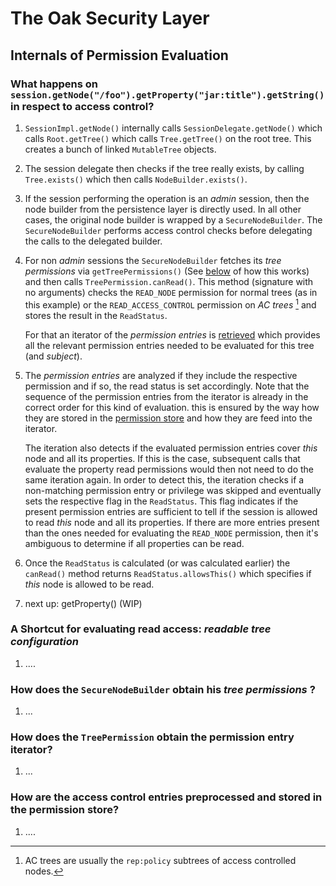 The Oak Security Layer
======================

Internals of Permission Evaluation
----------------------------------

### What happens on `session.getNode("/foo").getProperty("jar:title").getString()` in respect to access control?

  1. `SessionImpl.getNode()` internally calls `SessionDelegate.getNode()` 
     which calls `Root.getTree()` which calls `Tree.getTree()` on the root tree. 
     This creates a bunch of linked `MutableTree` objects.
    
  1. The session delegate then checks if the tree really exists, by calling `Tree.exists()`
     which then calls `NodeBuilder.exists()`.

  1. If the session performing the operation is an _admin_ session, then the node builder from
     the persistence layer is directly used. In all other cases, the original node builder 
     is wrapped by a `SecureNodeBuilder`. The `SecureNodeBuilder` performs access control
     checks before delegating the calls to the delegated builder.
    
  1. For non _admin_ sessions the `SecureNodeBuilder` fetches its _tree permissions_ via
     `getTreePermissions()` (See [below](#getTreePermissions) of how this works) and then
     calls `TreePermission.canRead()`. This method (signature with no arguments) checks the 
     `READ_NODE` permission for normal trees (as in this example) or the `READ_ACCESS_CONTROL`
     permission on _AC trees_ [^1] and stores the result in the `ReadStatus`.
     
     For that an iterator of the _permission entries_ is [retrieved](#getEntrtyIterator) which
     provides all the relevant permission entries needed to be evaluated for this tree (and
     _subject_). 
     
  1. The _permission entries_ are analyzed if they include the respective permission and if so,
     the read status is set accordingly. Note that the sequence of the permission entries from
     the iterator is already in the correct order for this kind of evaluation. this is ensured
     by the way how they are stored in the [permission store](#permissionStore) and how they
     are feed into the iterator.
     
     The iteration also detects if the evaluated permission entries cover _this_ node and all
     its properties. If this is the case, subsequent calls that evaluate the property read
     permissions would then not need to do the same iteration again. In order to detect this,
     the iteration checks if a non-matching permission entry or privilege was skipped
     and eventually sets the respective flag in the `ReadStatus`. This flag indicates if the
     present permission entries are sufficient to tell if the session is allowed to read
     _this_ node and all its properties. If there are more entries present than the ones needed
     for evaluating the `READ_NODE` permission, then it's ambiguous to determine if all
     properties can be read. 
     
  1. Once the `ReadStatus` is calculated (or was calculated earlier) the `canRead()` method
     returns `ReadStatus.allowsThis()` which specifies if _this_ node is allowed to be read.
	   
  1. next up: getProperty() (WIP)
  
  [^1]: AC trees are usually the `rep:policy` subtrees of access controlled nodes.


### A Shortcut for evaluating read access: _readable tree configuration_
  1. ....
  

### <a name="getTreePermissions"></a> How does the `SecureNodeBuilder` obtain his _tree permissions_ ?

  1. ...
    

### <a name="getEntryIterator"></a> How does the `TreePermission` obtain the permission entry iterator?

  1. ...
  
### <a name="permissionStore"></a> How are the access control entries preprocessed and stored in the permission store?

  1. ....

